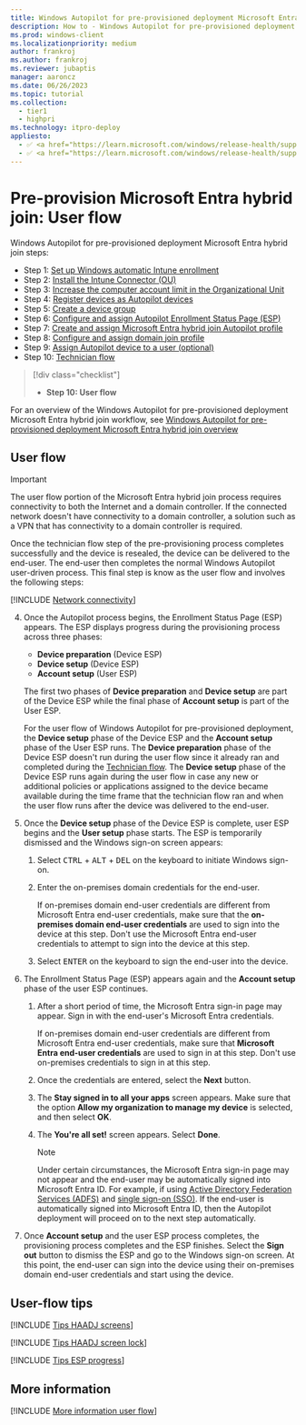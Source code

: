 ```yaml
---
title: Windows Autopilot for pre-provisioned deployment Microsoft Entra hybrid join - Step 10 of 11 - User flow
description: How to - Windows Autopilot for pre-provisioned deployment Microsoft Entra hybrid join - Step 10 of 11 - User flow.
ms.prod: windows-client
ms.localizationpriority: medium
author: frankroj
ms.author: frankroj
ms.reviewer: jubaptis
manager: aaroncz
ms.date: 06/26/2023
ms.topic: tutorial
ms.collection: 
  - tier1
  - highpri
ms.technology: itpro-deploy
appliesto:
  - ✅ <a href="https://learn.microsoft.com/windows/release-health/supported-versions-windows-client" target="_blank">Windows 11</a>
  - ✅ <a href="https://learn.microsoft.com/windows/release-health/supported-versions-windows-client" target="_blank">Windows 10</a>
---
```


# Pre-provision Microsoft Entra hybrid join: User flow

Windows Autopilot for pre-provisioned deployment Microsoft Entra hybrid join steps:
- Step 1: [Set up Windows automatic Intune enrollment](hybrid-azure-ad-join-automatic-enrollment.md)
- Step 2: [Install the Intune Connector (OU)](hybrid-azure-ad-join-intune-connector.md)
- Step 3: [Increase the computer account limit in the Organizational Unit](hybrid-azure-ad-join-computer-account-limit.md)
- Step 4: [Register devices as Autopilot devices](hybrid-azure-ad-join-register-device.md)
- Step 5: [Create a device group](hybrid-azure-ad-join-device-group.md)
- Step 6: [Configure and assign Autopilot Enrollment Status Page (ESP)](hybrid-azure-ad-join-esp.md)
- Step 7: [Create and assign Microsoft Entra hybrid join Autopilot profile](hybrid-azure-ad-join-autopilot-profile.md)
- Step 8: [Configure and assign domain join profile](hybrid-azure-ad-join-domain-join-profile.md)
- Step 9: [Assign Autopilot device to a user (optional)](hybrid-azure-ad-join-assign-device-to-user.md)
- Step 10: [Technician flow](hybrid-azure-ad-join-technician-flow.md)
> [!div class="checklist"]
> - **Step 10: User flow**

For an overview of the Windows Autopilot for pre-provisioned deployment Microsoft Entra hybrid join workflow, see [Windows Autopilot for pre-provisioned deployment Microsoft Entra hybrid join overview](hybrid-azure-ad-join-workflow.md#workflow)

## User flow

> [!IMPORTANT]
>
> The user flow portion of the Microsoft Entra hybrid join process requires connectivity to both the Internet and a domain controller. If the connected network doesn't have connectivity to a domain controller, a solution such as a VPN that has connectivity to a domain controller is required.

Once the technician flow step of the pre-provisioning process completes successfully and the device is resealed, the device can be delivered to the end-user. The end-user then completes the normal Windows Autopilot user-driven process. This final step is know as the user flow and involves the following steps:

[!INCLUDE [Network connectivity](../includes/network-connectivity.md)]

4. Once the Autopilot process begins, the Enrollment Status Page (ESP) appears. The ESP displays progress during the provisioning process across three phases:

   - **Device preparation** (Device ESP)
   - **Device setup** (Device ESP)
   - **Account setup** (User ESP)

    The first two phases of **Device preparation** and **Device setup** are part of the Device ESP while the final phase of **Account setup** is part of the User ESP.

    For the user flow of Windows Autopilot for pre-provisioned deployment, the **Device setup** phase of the Device ESP and the **Account setup** phase of the User ESP runs. The **Device preparation** phase of the Device ESP doesn't run during the user flow since it already ran and completed during the [Technician flow](hybrid-azure-ad-join-technician-flow.md). The **Device setup** phase of the Device ESP runs again during the user flow in case any new or additional policies or applications assigned to the device became available during the time frame that the technician flow ran and when the user flow runs after the device was delivered to the end-user.

5. Once the **Device setup** phase of the Device ESP is complete, user ESP begins and the **User setup** phase starts. The ESP is temporarily dismissed and the Windows sign-on screen appears:

   1. Select <kbd>CTRL</kbd> + <kbd>ALT</kbd> + <kbd>DEL</kbd> on the keyboard to initiate Windows sign-on.
   1. Enter the on-premises domain credentials for the end-user.

      If on-premises domain end-user credentials are different from Microsoft Entra end-user credentials, make sure that the **on-premises domain end-user credentials** are used to sign into the device at this step. Don't use the Microsoft Entra end-user credentials to attempt to sign into the device at this step.

   1. Select <kbd>ENTER</kbd> on the keyboard to sign the end-user into the device.

6. The Enrollment Status Page (ESP) appears again and the **Account setup** phase of the user ESP continues.

   1. After a short period of time, the Microsoft Entra sign-in page may appear. Sign in with the end-user's Microsoft Entra credentials.

      If on-premises domain end-user credentials are different from Microsoft Entra end-user credentials, make sure that **Microsoft Entra end-user credentials** are used to sign in at this step. Don't use on-premises credentials to sign in at this step.

   1. Once the credentials are entered, select the **Next** button.

   1. The **Stay signed in to all your apps** screen appears. Make sure that the option **Allow my organization to manage my device** is selected, and then select **OK**.

   1. The **You're all set!** screen appears. Select **Done**.

      > [!NOTE]
      >
      > Under certain circumstances, the Microsoft Entra sign-in page may not appear and the end-user may be automatically signed into Microsoft Entra ID. For example, if using [Active Directory Federation Services (ADFS)](/windows-server/identity/active-directory-federation-services) and [single sign-on (SSO)](/windows-server/identity/ad-fs/operations/ad-fs-single-sign-on-settings). If the end-user is automatically signed into Microsoft Entra ID, then the Autopilot deployment will proceed on to the next step automatically.

7. Once **Account setup** and the user ESP process completes, the provisioning process completes and the ESP finishes. Select the **Sign out** button to dismiss the ESP and go to the Windows sign-on screen. At this point, the end-user can sign into the device using their on-premises domain end-user credentials and start using the device.

## User-flow tips

[!INCLUDE [Tips HAADJ screens](../includes/tips-haadj-screens.md)]

[!INCLUDE [Tips HAADJ screen lock](../includes/tips-haadj-lock.md)]

[!INCLUDE [Tips ESP progress](../includes/tips-esp-progress.md)]

## More information

[!INCLUDE [More information user flow](../includes/more-info-user-flow.md)]
